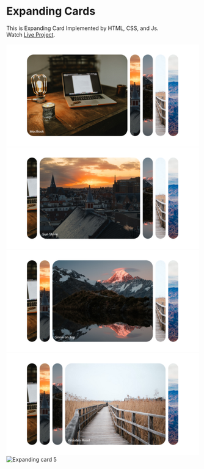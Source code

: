 # Expanding Cards
This is Expanding Card Implemented by HTML, CSS, and Js.<br/>
Watch [Live Project](https://mohammadkiaei.github.io/Expanding-cards/).
<br/>
<br/>
![Expanding card 1](https://github.com/mohammadkiaei/Expanding-cards/blob/master/img/expanding-card-1.png)
<br/>
![Expanding card 2](https://github.com/mohammadkiaei/Expanding-cards/blob/master/img/expanding-card-2.png)
<br/>
![Expanding card 3](https://github.com/mohammadkiaei/Expanding-cards/blob/master/img/expanding-card-3.png)
<br/>
![Expanding card 4](https://github.com/mohammadkiaei/Expanding-cards/blob/master/img/expanding-card-4.png)
<br/>
![Expanding card 5](https://github.com/mohammadkiaei/Expanding-cards/blob/master/img/expanding-card-5.png)
